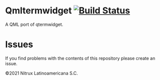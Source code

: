 # Qmltermwidget [![Build Status](https://travis-ci.org/Nitrux/qmltermwidget.svg?branch=main)](https://travis-ci.org/Nitrux/qmltermwidget)

A QML port of qtermwidget.

# Issues
If you find problems with the contents of this repository please create an issue.

©2021 Nitrux Latinoamericana S.C.
